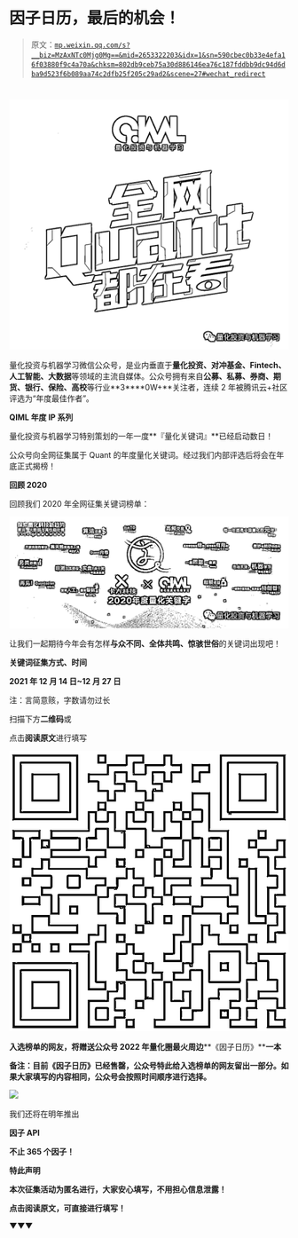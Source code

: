 # 因子日历，最后的机会！

> 原文：[`mp.weixin.qq.com/s?__biz=MzAxNTc0Mjg0Mg==&mid=2653322203&idx=1&sn=590cbec0b33e4efa16f03880f9c4a70a&chksm=802db9ceb75a30d886146ea76c187fddbb9dc94d6dba9d523f6b089aa74c2dfb25f205c29ad2&scene=27#wechat_redirect`](http://mp.weixin.qq.com/s?__biz=MzAxNTc0Mjg0Mg==&mid=2653322203&idx=1&sn=590cbec0b33e4efa16f03880f9c4a70a&chksm=802db9ceb75a30d886146ea76c187fddbb9dc94d6dba9d523f6b089aa74c2dfb25f205c29ad2&scene=27#wechat_redirect)

# 

![](img/817c601fc026ccfe2ee840069c1e016b.png)

量化投资与机器学习微信公众号，是业内垂直于**量化投资、对冲基金、Fintech、人工智能、大数据**等领域的主流自媒体。公众号拥有来自**公募、私募、券商、期货、银行、保险、高校**等行业**3****0W+**关注者，连续 2 年被腾讯云+社区评选为“年度最佳作者”。

**QIML 年度 IP 系列**

量化投资与机器学习特别策划的一年一度**『量化关键词』**已经启动数日！

公众号向全网征集属于 Quant 的年度量化关键词。经过我们内部评选后将会在年底正式揭榜！

**回顾 2020**

回顾我们 2020 年全网征集关键词榜单：

![](img/e379371fc0ea03bd7f7e3ecc42967c9b.png)

让我们一起期待今年会有怎样**与众不同、全体共鸣、惊骇世俗**的关键词出现吧！

**关键词征集方式、时间**

**2021 年 12 月 14 日~12 月 27 日**

注：言简意赅，字数请勿过长

扫描下方**二维码**或

点击**阅读原文**进行填写

![](img/a3468683c795b5fe0c55e9f9ee5dc418.png)

**入选榜单的网友，将赠送公众号 2022 年量化圈最火周边****《因子日历》****一本**

**备注：目前《因子日历》已经售罄，公众号特此给入选榜单的网友留出一部分。如果大家填写的内容相同，公众号会按照时间顺序进行选择。**

![](https://mp.weixin.qq.com/s?__biz=MzAxNTc0Mjg0Mg==&mid=2653321796&idx=1&sn=84f3845ae9a5109988e01f5188e6f0cf&chksm=802db851b75a3147b7d86f2d18171215f71fb490b2d9d585348a805c7a796ee8b0a1923ba3aa&token=529180194&lang=zh_CN&scene=21#wechat_redirect)

我们还将在明年推出

**因子 API**

**不止 365 个因子！**

**特此声明**

**本次征集活动为匿名进行，大家安心填写，不用担心信息泄露！**

**点击阅读原文，可直接进行填写！**

▼▼▼